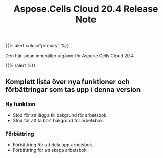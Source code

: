 ﻿---
title: Aspose.Cells Cloud 20.4 Release Note
second_title: Aspose.Cells Cloud Documen
type: docs
url: /sv/aspose-cells-cloud-20-4-release-notes/
description: Aspose.Cells Cloud stöder Excel för att skapa, konvertera, sammanfoga, dela, skydda, inre objektoperation och så vidare
weight: 50
---
{{% alert color="primary" %}} 

Den här sidan innehåller utgåvor för Aspose.Cells Cloud 20.4

{{% /alert %}} 
## **Komplett lista över nya funktioner och förbättringar som tas upp i denna version**
### **Ny funktion**
- Stöd för att lägga till bakgrund för arbetsbok.
- Stöd för att ta bort bakgrund för arbetsbok.
### **Förbättring**
- Förbättring för att dela upp arbetsbok.
- Förbättring för att skapa arbetsbok.




